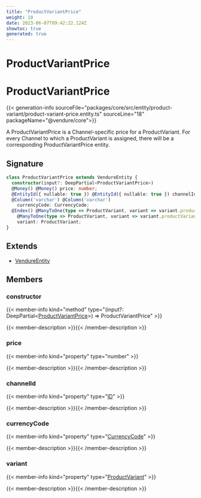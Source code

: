 ```yaml
---
title: "ProductVariantPrice"
weight: 10
date: 2023-06-07T09:42:22.124Z
showtoc: true
generated: true
---
```

<!-- This file was generated from the Vendure source. Do not modify. Instead, re-run the "docs:build" script -->

# ProductVariantPrice
<div class="symbol">


# ProductVariantPrice

{{< generation-info sourceFile="packages/core/src/entity/product-variant/product-variant-price.entity.ts" sourceLine="18" packageName="@vendure/core">}}

A ProductVariantPrice is a Channel-specific price for a ProductVariant. For every Channel to
which a ProductVariant is assigned, there will be a corresponding ProductVariantPrice entity.

## Signature

```TypeScript
class ProductVariantPrice extends VendureEntity {
  constructor(input?: DeepPartial<ProductVariantPrice>)
  @Money() @Money() price: number;
  @EntityId({ nullable: true }) @EntityId({ nullable: true }) channelId: ID;
  @Column('varchar') @Column('varchar')
    currencyCode: CurrencyCode;
  @Index() @ManyToOne(type => ProductVariant, variant => variant.productVariantPrices, { onDelete: 'CASCADE' }) @Index()
    @ManyToOne(type => ProductVariant, variant => variant.productVariantPrices, { onDelete: 'CASCADE' })
    variant: ProductVariant;
}
```
## Extends

 * <a href='/typescript-api/entities/vendure-entity#vendureentity'>VendureEntity</a>


## Members

### constructor

{{< member-info kind="method" type="(input?: DeepPartial&#60;<a href='/typescript-api/entities/product-variant-price#productvariantprice'>ProductVariantPrice</a>&#62;) => ProductVariantPrice"  >}}

{{< member-description >}}{{< /member-description >}}

### price

{{< member-info kind="property" type="number"  >}}

{{< member-description >}}{{< /member-description >}}

### channelId

{{< member-info kind="property" type="<a href='/typescript-api/common/id#id'>ID</a>"  >}}

{{< member-description >}}{{< /member-description >}}

### currencyCode

{{< member-info kind="property" type="<a href='/typescript-api/common/currency-code#currencycode'>CurrencyCode</a>"  >}}

{{< member-description >}}{{< /member-description >}}

### variant

{{< member-info kind="property" type="<a href='/typescript-api/entities/product-variant#productvariant'>ProductVariant</a>"  >}}

{{< member-description >}}{{< /member-description >}}


</div>
